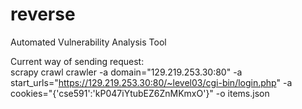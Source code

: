 # reverse
Automated Vulnerability Analysis Tool 

Current way of sending request: <br>
scrapy crawl crawler -a domain="129.219.253.30:80" -a start_urls="https://129.219.253.30:80/~level03/cgi-bin/login.php" -a cookies="{'cse591':'kP047iYtubEZ6ZnMKmxO'}" -o items.json
